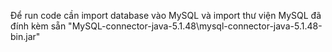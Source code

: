 Để run code cần import database vào MySQL và import thư viện MySQL đã đính kèm sẵn "MySQL-connector-java-5.1.48\mysql-connector-java-5.1.48-bin.jar"
